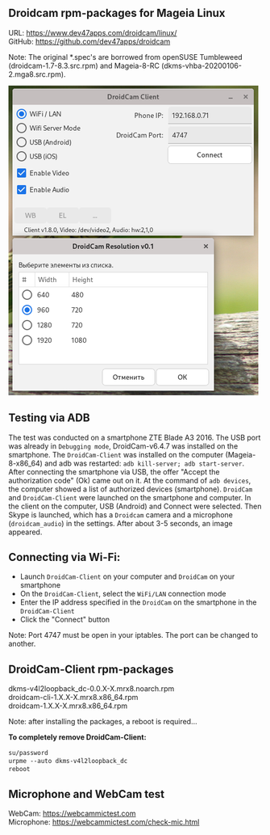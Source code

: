 Droidcam rpm-packages for Mageia Linux
---
URL: https://www.dev47apps.com/droidcam/linux/  
GitHub: https://github.com/dev47apps/droidcam  

Note: The original *.spec's are borrowed from openSUSE Tumbleweed (droidcam-1.7-8.3.src.rpm) and Mageia-8-RC (dkms-vhba-20200106-2.mga8.src.rpm).

![](https://github.com/AKotov-dev/droidcam-rpm/blob/main/scripts/screenshots/screenshot.png)

Testing via ADB
---
The test was conducted on a smartphone ZTE Blade A3 2016. The USB port was already in `Debugging mode`, DroidCam-v6.4.7 was installed on the smartphone. The `DroidCam-Client` was installed on the computer (Mageia-8-x86_64) and adb was restarted: `adb kill-server; adb start-server`. After connecting the smartphone via USB, the offer "Accept the authorization code" (Ok) came out on it. At the command of `adb devices`, the computer showed a list of authorized devices (smartphone). `DroidCam` and `DroidCam-Client` were launched on the smartphone and computer. In the client on the computer, USB (Android) and Connect were selected. Then Skype is launched, which has a `Droidcam` camera and a microphone (`droidcam_audio`) in the settings. After about 3-5 seconds, an image appeared.

Connecting via Wi-Fi:
---
+ Launch `DroidCam-Client` on your computer and `DroidCam` on your smartphone
+ On the `DroidCam-Client`, select the `WiFi/LAN` connection mode
+ Enter the IP address specified in the `DroidCam` on the smartphone in the `DroidCam-Client`
+ Click the "Connect" button

Note: Port 4747 must be open in your iptables. The port can be changed to another.

DroidCam-Client rpm-packages
---
dkms-v4l2loopback_dc-0.0.X-X.mrx8.noarch.rpm  
droidcam-cli-1.X.X-X.mrx8.x86_64.rpm  
droidcam-1.X.X-X.mrx8.x86_64.rpm  

Note: after installing the packages, a reboot is required...  

**To completely remove DroidCam-Client:**
```
su/password
urpme --auto dkms-v4l2loopback_dc
reboot
```
Microphone and WebCam test
---
WebCam: https://webcammictest.com  
Microphone: https://webcammictest.com/check-mic.html

